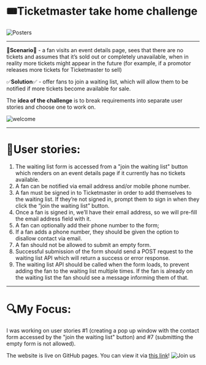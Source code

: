 # 🎟️Ticketmaster take home challenge
![Posters](https://images.unsplash.com/photo-1549499090-d7ac0cec89f4?ixlib=rb-1.2.1&ixid=MnwxMjA3fDB8MHxzZWFyY2h8M3x8dGlja2V0c3xlbnwwfHwwfHw%3D&auto=format&fit=crop&w=500&q=60)

---

🧩**Scenario**🧩 - a fan visits an event details page, sees that there are no tickets and assumes that it’s sold out or completely unavailable, when in reality more tickets might appear in the future (for example, if a promotor releases more tickets for Ticketmaster to sell)

✅**Solution**✅ - offer fans to join a waiting list, which will allow them to be notified if more tickets become available for sale.

The **idea of the challenge** is to break requirements into separate user stories and choose one to work on.

![welcome](https://media0.giphy.com/media/Ae7SI3LoPYj8Q/giphy.gif?cid=ecf05e477kn1jij7mcydw73q26x59kob7y79m8n8cmwnolyg&rid=giphy.gif&ct=g)

---

# 🔢User stories:

1. The waiting list form is accessed from a "join the waiting list" button which renders on an event details page if it currently has no tickets available.
2. A fan can be notified via email address and/or mobile phone number.
3. A fan must be signed in to Ticketmaster in order to add themselves to the waiting list. If they’re not signed in, prompt them to sign in when they click the “join the waiting list” button.
4. Once a fan is signed in, we’ll have their email address, so we will pre-fill the email address field with it.
5. A fan can optionally add their phone number to the form;
6. If a fan adds a phone number, they should be given the option to disallow contact via email.
7. A fan should not be allowed to submit an empty form.
8. Successful submission of the form should send a POST request to the waiting list API which will return a success or error response.
9. The waiting list API should be called when the form loads, to prevent adding the fan to the waiting list multiple times. If the fan is already on the waiting list the fan  should see a message informing them of that.

---

# 🔍My Focus:

I was working on user stories #1 (creating a pop up window with the contact form accessed by the "join the waiting list" button) and  #7 (submitting the empty form is not allowed).

The website is live on GitHub pages. You can view it via [this link]()!
![Join us](https://c.tenor.com/TElqH4GKK-IAAAAC/hej-you-come-join.gif)
